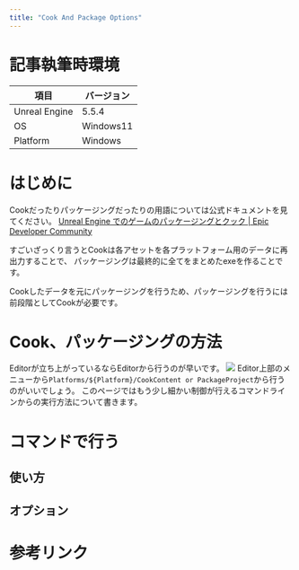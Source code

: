 ```yaml
---
title: "Cook And Package Options"
---
```

# 記事執筆時環境
| 項目              | バージョン       |
|-------------------|------------------|
| Unreal Engine     | 5.5.4            |
| OS           | Windows11   |
| Platform | Windows |

# はじめに
Cookだったりパッケージングだったりの用語については公式ドキュメントを見てください。
[Unreal Engine でのゲームのパッケージングとクック | Epic Developer Community](https://dev.epicgames.com/documentation/ja-jp/unreal-engine/packaging-and-cooking-games-in-unreal-engine)

すごいざっくり言うとCookは各アセットを各プラットフォーム用のデータに再出力することで、
パッケージングは最終的に全てをまとめたexeを作ることです。

Cookしたデータを元にパッケージングを行うため、パッケージングを行うには前段階としてCookが必要です。

# Cook、パッケージングの方法
Editorが立ち上がっているならEditorから行うのが早いです。
![](https://storage.googleapis.com/zenn-user-upload/e24230320163-20250502.png)
Editor上部のメニューから`Platforms/${Platform}/CookContent or PackageProject`から行うのがいいでしょう。
このページではもう少し細かい制御が行えるコマンドラインからの実行方法について書きます。

# コマンドで行う
## 使い方

## オプション

# 参考リンク
